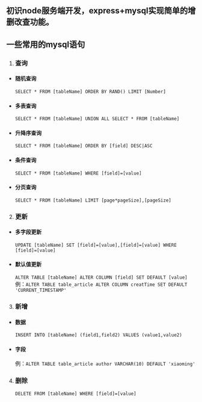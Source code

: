 ## 初识node服务端开发，express+mysql实现简单的增删改查功能。
## 一些常用的mysql语句
1. ### 查询
* #### 随机查询
   `SELECT * FROM [tableName] ORDER BY RAND() LIMIT [Number]`
* #### 多表查询
   `SELECT * FROM [tableName] UNION ALL SELECT * FROM [tableName]`
* #### 升降序查询
   `SELECT * FROM [tableName] ORDER BY [field] DESC|ASC`
* #### 条件查询
   `SELECT * FROM [tableName] WHERE [field]=[value]`
* #### 分页查询
   `SELECT * FROM [tableName] LIMIT [page*pageSize],[pageSize]`
2. ### 更新
* #### 多字段更新
   `UPDATE [tableName] SET [field]=[value],[field]=[value] WHERE [field]=[value]`
* #### 默认值更新
   `ALTER TABLE [tableName] ALTER COLUMN [field] SET DEFAULT [value]`   
   例：`ALTER TABLE table_article ALTER COLUMN creatTime SET DEFAULT 'CURRENT_TIMESTAMP'`
3. ### 新增
* #### 数据
   `INSERT INTO [tableName] (field1,field2) VALUES (value1,value2)`
* #### 字段
   例：`ALTER TABLE table_article author VARCHAR(10) DEFAULT 'xiaoming'`
4. ### 删除
   `DELETE FROM [tableName] WHERE [field]=[value]`

